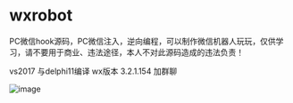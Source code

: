 # wxrobot
PC微信hook源码，PC微信注入，逆向编程，可以制作微信机器人玩玩，仅供学习，请不要用于商业、违法途径，本人不对此源码造成的违法负责！

vs2017 与delphi11编译
wx版本 3.2.1.154
加群聊



![image](https://github.com/msfm2018/wxrobot/blob/main/wxqun.png)
